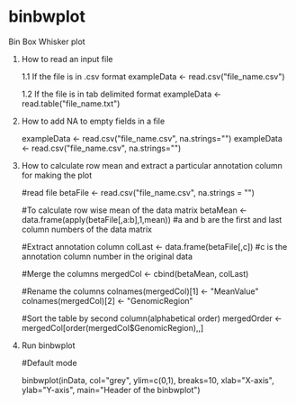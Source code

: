 # binbwplot
Bin Box Whisker plot
1. How to read an input file

	1.1 If the file is in .csv format
		exampleData <- read.csv("file_name.csv")

	1.2 If the file is in tab delimited format
		exampleData <- read.table("file_name.txt")

2. How to add NA to empty fields in a file

	exampleData <- read.csv("file_name.csv", na.strings="")
	exampleData <- read.csv("file_name.csv", na.strings="")

2. How to calculate row mean and extract a particular annotation column for making the plot

	#read file
	betaFile <- read.csv("file_name.csv", na.strings = "")

	#To calculate row wise mean of the data matrix
	betaMean <- data.frame(apply(betaFile[,a:b],1,mean))
	#a and b are the first and last column numbers of the data matrix

	#Extract annotation column
	colLast <- data.frame(betaFile[,c])
	#c is the annotation column number in the original data

	#Merge the columns
	mergedCol <- cbind(betaMean, colLast)

	#Rename the columns
	colnames(mergedCol)[1] <- "MeanValue"
	colnames(mergedCol)[2] <- "GenomicRegion"

	#Sort the table by second column(alphabetical order)
	mergedOrder <- mergedCol[order(mergedCol$GenomicRegion),,]

4. Run binbwplot

	#Default mode

	binbwplot(inData,
				col="grey",
				ylim=c(0,1),
				breaks=10,
				xlab="X-axis",
				ylab="Y-axis",
				main="Header of the binbwplot")
